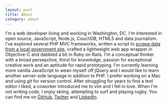 ```yaml
---
layout: post
title: About
category: about
---
```


I'm a web developer living and working in Washington, DC. I'm interested in open source, JavaScript, Node.js, CouchDB, HTML5 and data journalism. I've explored several PHP MVC frameworks, written a script to [scrape data from a local government site](https://gist.github.com/2569571), crafted a lightweight web app wrapper in Objective-C and dabbled a bit in Ruby on Rails. I'm a conceptual thinker with a broad persepctive, thirst for knowledge, passion for exceptional creative work and an aptitude for rapid prototyping. I'm currently learning more vanilla JavaScript to wean myself off jQuery and I would like to learn another server-side language in addition to PHP. I prefer working on a Mac and using git for version control. After struggling for years to find a text editor I liked, a coworker introduced me to vim and I fell in love. When I'm not writing code, I enjoy skiing, attempting to surf and playing rugby. You can find me on [GitHub](http://github.com/mikemorris), [Twitter](http://twitter.com/mmorri) and [LinkedIn](http://www.linkedin.com/in/michaelpatrickmorris).
